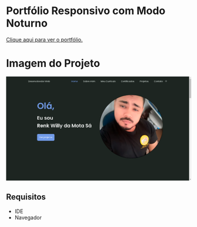 # Portfólio Responsivo com Modo Noturno
<a href="https://RenkSa.github.io/portfolio/index.html" target="_blank">Clique aqui para ver o portfólio.</a>

<h1> Imagem do Projeto </h1>

<img src="https://github.com/RenkSa/RenkSa.github.io/blob/main/portfolio/assets/img/portifolio.png">


## Requisitos
- IDE
- Navegador
